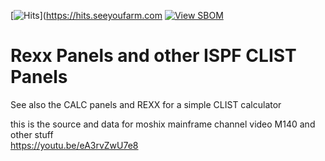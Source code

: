 [![Hits](https://hits.seeyoufarm.com/api/count/incr/badge.svg?url=https%3A%2F%2Fgithub.com%2Fmoshix%2Frexxpanels&count_bg=%2379C83D&title_bg=%23555555&icon=&icon_color=%23E7E7E7&title=hits&edge_flat=false)](https://hits.seeyoufarm.com
[![View SBOM](https://img.shields.io/badge/sbom.sh-viewSBOM-blue?link=https%3A%2F%2Fsbom.sh%2F73635d8b-cbf0-42f7-8d1e-51ffd089c028)](https://sbom.sh/73635d8b-cbf0-42f7-8d1e-51ffd089c028)
<br>
# Rexx Panels and other ISPF CLIST Panels

See also the CALC panels and REXX for a simple CLIST calculator 

this is the source and data for moshix mainframe channel video M140 and other stuff  
https://youtu.be/eA3rvZwU7e8

